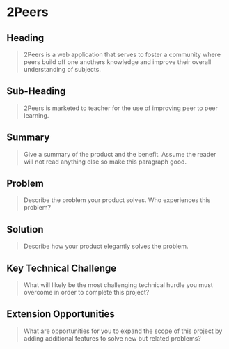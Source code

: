 # 2Peers #

## Heading ##
  > 2Peers is a web application that serves to foster a community where peers build off one anothers knowledge and improve their overall understanding of subjects.

## Sub-Heading ##
  > 2Peers is marketed to teacher for the use of improving peer to peer learning.

## Summary ##
  > Give a summary of the product and the benefit. Assume the reader will not read anything else so make this paragraph good.

## Problem ##
  > Describe the problem your product solves. Who experiences this problem?

## Solution ##
  > Describe how your product elegantly solves the problem.

## Key Technical Challenge ##
  > What will likely be the most challenging technical hurdle you must overcome in order to complete this project?

## Extension Opportunities ##
  > What are opportunities for you to expand the scope of this project by adding additional features to solve new but related problems?
